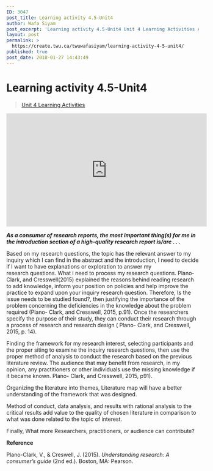 ```yaml
---
ID: 3047
post_title: Learning activity 4.5-Unit4
author: Wafa Siyam
post_excerpt: 'Learning activity 4.5-Unit4 Unit 4 Learning Activities As a consumer of research reports, the most important thing(s) for me in the introduction section of a high-quality research report is/are . . . Based on my research questions, the topic has the relevant answer to my inquiry which I can find in the abstract and the &hellip; <p><a href="https://create.twu.ca/twuwafasiyam/learning-activity-4-5-unit4/">Continue reading<span> "Learning activity 4.5-Unit4"</span></a></p>'
layout: post
permalink: >
  https://create.twu.ca/twuwafasiyam/learning-activity-4-5-unit4/
published: true
post_date: 2018-01-27 14:43:49
---
```

<h1><strong>Learning activity 4.5-Unit4</strong></h1>

<blockquote class="wp-embedded-content" data-secret="SSz7ZLLX4i"><a href="https://create.twu.ca/ldrs591-sp18/unit-4-learning-activities/">Unit 4 Learning Activities</a></p></blockquote>



<iframe class="wp-embedded-content" sandbox="allow-scripts" security="restricted" src="https://create.twu.ca/ldrs591-sp18/unit-4-learning-activities/embed/#?secret=SSz7ZLLX4i" data-secret="SSz7ZLLX4i" width="525" height="296" title="&#8220;Unit 4 Learning Activities&#8221; &#8212; Leadership 591: Scholarly Inquiry" frameborder="0" marginwidth="0" marginheight="0" scrolling="no"></iframe>

<strong><em>As a consumer of research reports, the most important thing(s) for me in the introduction section of a high-quality research report is/are . . .</em></strong>

Based on my research questions, the topic has the relevant answer to my inquiry which I can find in the abstract and the introduction, I need to decide if I want to have explanations or exploration to answer my research questions. What i need to process my research questions. Plano- Clark, and Cresswell(2015) explained the reasons behind reading research to add knowledge, inform your position on policies and help improve the practice to expand upon your inquiry research question. Therefore, Is the issue needs to be studied found?, then justifying the importance of the problem concerning the deficiencies in the knowledge about the problem required (Plano- Clark, and Cresswell, 2015, p.91). Once the researchers specify the purpose of their study, they can conduct their research through a process of research and research design ( Plano- Clark, and Cresswell, 2015, p. 14).

Finding the framework for my research interest, selecting participants and the proper siting to examine the inquiry research questions, then use the proper method of analysis to conduct the research based on the previous literature review. The audience that may benefit from research, in my opinion, any practitioners or other individuals use the missing knowledge if it became known. Plano- Clark, and Cresswell, 2015, p91).

Organizing the literature into themes, Literature map will have a better understanding of the framework that was designed.

Method of conduct, data analysis, and results with rational analysis to the critical results add value to the quality of chosen literature in comparison to what was done related to the topic of interest.

Finally, What more Researchers, practitioners, or audience can contribute?

<strong>Reference</strong>

Plano-Clark, V., &amp; Creswell, J. (2015). <em>Understanding research: A consumer’s guide</em> (2nd ed.). Boston, MA: Pearson.
